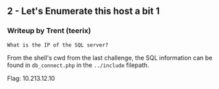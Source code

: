 ## 2 - Let's Enumerate this host a bit 1

### Writeup by Trent (teerix)

```
What is the IP of the SQL server?
```

From the shell's cwd from the last challenge, the SQL information can be found in `db_connect.php` in the `../include` filepath.


Flag: 10.213.12.10
